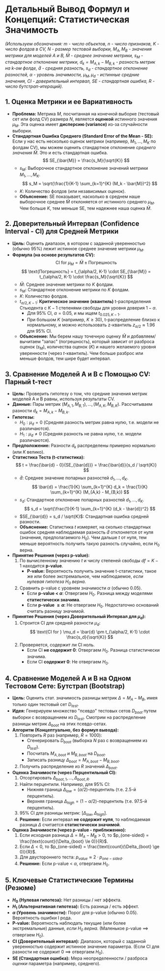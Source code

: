 # Детальный Вывод Формул и Концепций: Статистическая Значимость

*(Используем обозначения: $m$ - число объектов, $n$ - число признаков, $K$ - число фолдов в CV, $N$ - размер тестовой выборки, $M_A, M_B$ - значения метрики для моделей A и B, $\bar{M}$ - среднее значение метрики, $s_M$ - стандартное отклонение метрики, $d_k = M_{A,k} - M_{B,k}$ - разность метрик на $k$-ом фолде, $\bar{d}$ - средняя разность, $s_d$ - стандартное отклонение разностей, $\alpha$ - уровень значимости, $\mu_M, \mu_d$ - истинные средние значения, CI - доверительный интервал, SE - стандартная ошибка, $R$ - число бутстрап-итераций).*

## 1. Оценка Метрики и ее Вариативность

* **Проблема:** Метрика $M$, посчитанная на конечной выборке (тестовый сет или фолд CV) размера $N$, является **оценкой** истинного значения $\mu_M$. Эта оценка имеет **дисперсию (variance)** из-за случайности выборки.
* **Стандартная Ошибка Среднего (Standard Error of the Mean - SE):** Если у нас есть несколько оценок метрики (например, $M_1, ..., M_K$ по фолдам CV), мы можем оценить стандартное отклонение *среднего значения* $\bar{M}$. Это и есть стандартная ошибка.
    $$
    SE_{\bar{M}} = \frac{s_M}{\sqrt{K}}
    $$
  * $s_M$: Выборочное стандартное отклонение значений метрики $M_1, ..., M_K$.
        $$
        s_M = \sqrt{\frac{1}{K-1} \sum_{k=1}^{K} (M_k - \bar{M})^2}
        $$
  * $K$: Количество фолдов (или независимых оценок).
  * **Объяснение:** SE показывает, насколько в среднем наше выборочное среднее $\bar{M}$ отклоняется от истинного среднего $\mu_M$. Чем больше $K$, тем меньше SE, тем надежнее наша оценка $\bar{M}$.

## 2. Доверительный Интервал (Confidence Interval - CI) для Средней Метрики

* **Цель:** Оценить диапазон, в котором с заданной уверенностью (обычно 95%) лежит истинное среднее значение метрики $\mu_M$.
* **Формула (на основе результатов CV):**
    $$
    \text{CI for } \mu_M = \bar{M} \pm \text{Погрешность}
    $$
    $$
    \text{Погрешность} = t_{\alpha/2, K-1} \cdot SE_{\bar{M}} = t_{\alpha/2, K-1} \cdot \frac{s_M}{\sqrt{K}}
    $$
  * $\bar{M}$: Среднее значение метрики по $K$ фолдам.
  * $s_M$: Стандартное отклонение метрики по $K$ фолдам.
  * $K$: Количество фолдов.
  * $t_{\alpha/2, K-1}$: **Критическое значение (квантиль)** t-распределения Стьюдента с $K-1$ степенями свободы для уровня доверия $1-\alpha$.
    * Для 95% CI, $\alpha = 0.05$, и мы ищем $t_{0.025, K-1}$.
    * При большом $K$ (например, $K \ge 30$), t-распределение близко к нормальному, и можно использовать z-квантиль $z_{\alpha/2} \approx 1.96$ для 95% CI.
  * **Объяснение:** Мы берем нашу точечную оценку $\bar{M}$ и добавляем/вычитаем "запас" (погрешность), который зависит от разброса оценок ($s_M$), количества оценок ($K$) и нашего желаемого уровня уверенности (через $t$-квантиль). Чем больше разброс или меньше фолдов, тем шире будет интервал.

## 3. Сравнение Моделей A и B с Помощью CV: Парный t-тест

* **Цель:** Проверить гипотезу о том, что средние значения метрик моделей A и B равны, используя результаты CV.
* **Данные:** Пары метрик $(M_{A,1}, M_{B,1}), ..., (M_{A,K}, M_{B,K})$. Рассчитываем разности $d_k = M_{A,k} - M_{B,k}$.
* **Гипотезы:**
  * $H_0: \mu_d = 0$ (Средняя разность метрик равна нулю, т.е. модели не различаются).
  * $H_1: \mu_d \ne 0$ (Средняя разность не равна нулю, т.е. модели различаются).
* **Предположение:** Разности $d_k$ распределены примерно нормально (или $K$ велико).
* **Статистика Теста (t-статистика):**
    $$
    t = \frac{\bar{d} - 0}{SE_{\bar{d}}} = \frac{\bar{d}}{s_d / \sqrt{K}}
    $$
  * $\bar{d}$: Среднее значение попарных разностей $d_1, ..., d_K$.
        $$
        \bar{d} = \frac{1}{K} \sum_{k=1}^{K} d_k = \frac{1}{K} \sum_{k=1}^{K} (M_{A,k} - M_{B,k})
        $$
  * $s_d$: Стандартное отклонение попарных разностей $d_1, ..., d_K$.
        $$
        s_d = \sqrt{\frac{1}{K-1} \sum_{k=1}^{K} (d_k - \bar{d})^2}
        $$
  * $SE_{\bar{d}} = s_d / \sqrt{K}$: Стандартная ошибка средней разности.
  * **Объяснение:** Статистика $t$ измеряет, на сколько стандартных ошибок средняя наблюдаемая разность $\bar{d}$ отклоняется от нуля (значения, предполагаемого $H_0$). Чем дальше $t$ от нуля, тем меньше вероятность получить такую разность случайно, если $H_0$ верна.
* **Принятие Решения (через p-value):**
    1. По вычисленному значению $t$ и числу степеней свободы $df = K-1$ находится **p-value**.
        * **P-value:** Вероятность получить значение t-статистики, такое же или более экстремальное, чем наблюдаемое, *если нулевая гипотеза $H_0$ верна*.
    2. Сравнить p-value с уровнем значимости $\alpha$ (обычно 0.05).
        * Если **p-value < $\alpha$**: Отвергаем $H_0$. Разница между моделями **статистически значима**.
        * Если **p-value $\ge \alpha$**: Не отвергаем $H_0$. Недостаточно оснований считать разницу значимой.
* **Принятие Решения (через Доверительный Интервал для $\mu_d$):**
    1. Строится CI для средней разности $\mu_d$:
        $$
        \text{CI for } \mu_d = \bar{d} \pm t_{\alpha/2, K-1} \cdot \frac{s_d}{\sqrt{K}}
        $$
    2. Проверяется, содержит ли CI ноль.
        * Если CI **не содержит 0**: Отвергаем $H_0$. Разница статистически значима.
        * Если CI **содержит 0**: Не отвергаем $H_0$.

## 4. Сравнение Моделей A и B на Одном Тестовом Сете: Бутстрап (Bootstrap)

* **Цель:** Оценить стат. значимость разницы метрик $\Delta = M_A - M_B$, имея только один тестовый сет $D_{test}$.
* **Идея:** Генерируем множество "псевдо" тестовых сетов $D_{boot}$ путем выборки с возвращением из $D_{test}$. Смотрим на распределение разницы метрик $\Delta_{boot}$ на этих псевдо-сетах.
* **Алгоритм (Концептуально, без формул вывода):**
    1. Повторить $R$ раз (например, $R=1000$):
        * Сгенерировать $D_{boot}$ (выборка $N$ раз с возвращением из $D_{test}$).
        * Посчитать $M_{A, boot}$ и $M_{B, boot}$ на $D_{boot}$.
        * Записать разницу $\Delta_{boot} = M_{A, boot} - M_{B, boot}$.
    2. Получить распределение из $R$ значений $\Delta_{boot}$.
* **Оценка Значимости (через Перцентильный CI):**
    1. Отсортировать $\Delta_{boot, 1}, ..., \Delta_{boot, R}$.
    2. Найти перцентили. Например, для 95% CI:
        * Нижняя граница $\Delta_{low} = (\alpha/2)$-перцентиль (т.е. 2.5-й перцентиль).
        * Верхняя граница $\Delta_{high} = (1 - \alpha/2)$-перцентиль (т.е. 97.5-й перцентиль).
    3. 95% CI для разницы метрик: $[\Delta_{low}, \Delta_{high}]$.
    4. **Решение:** Если интервал **не содержит нуля**, то наблюдаемая разница $\Delta$ считается **статистически значимой**.
* **Оценка Значимости (через p-value - приближенно):**
    1. Если исходная разница $\Delta = M_A - M_B > 0$, то $p_{one-sided} = \frac{\text{count}(\Delta_{boot} \le 0)}{R}$.
    2. Если $\Delta < 0$, то $p_{one-sided} = \frac{\text{count}(\Delta_{boot} \ge 0)}{R}$.
    3. Для двустороннего теста: $p_{value} \approx 2 \cdot p_{one-sided}$.
    4. **Решение:** Если p-value < $\alpha$, отвергаем $H_0$.

## 5. Ключевые Статистические Термины (Резюме)

* **$H_0$ (Нулевая гипотеза):** Нет разницы / нет эффекта.
* **$H_1$ (Альтернативная гипотеза):** Есть разница / есть эффект.
* **$\alpha$ (Уровень значимости):** Порог для p-value (обычно 0.05). Вероятность ошибки I рода.
* **P-value:** Вероятность наблюдать текущие (или более экстремальные) данные, *если $H_0$ верна*. (Маленькое p-value $\implies$ отвергаем $H_0$).
* **CI (Доверительный интервал):** Диапазон, который с заданной уверенностью содержит истинное значение параметра. (Если CI для разности не содержит 0 $\implies$ отвергаем $H_0$).
* **SE (Стандартная ошибка):** Мера неопределенности / разброса *оценки* параметра (например, среднего).
